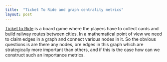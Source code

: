 ```yaml
---
title:  "Ticket To Ride and graph centrality metrics"
layout: post
---
```


[Ticket to Ride](https://www.daysofwonder.com/tickettoride/en/) is a board game where the players have to collect cards and build railway routes between cities. In a mathematical point of view we need to claim edges in a graph and connect various nodes in it. So the obvious questions is are there any nodes, ore edges in this graph which are strategically more important than others, and if this is the case how can we construct such an importance metrics. 
